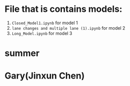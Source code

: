 # File that is contains models:

1. `Closed_Model1.ipynb` for model 1
2. `lane changes and multiple lane (1).ipynb` for model 2
3. `Long_Model.ipynb` for model 3

# summer



# Gary(Jinxun Chen)
